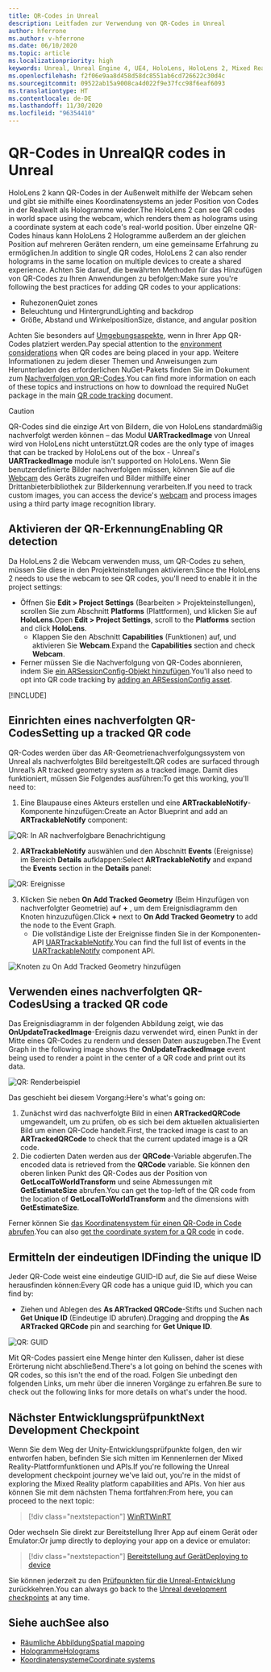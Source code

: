 ```yaml
---
title: QR-Codes in Unreal
description: Leitfaden zur Verwendung von QR-Codes in Unreal
author: hferrone
ms.author: v-hferrone
ms.date: 06/10/2020
ms.topic: article
ms.localizationpriority: high
keywords: Unreal, Unreal Engine 4, UE4, HoloLens, HoloLens 2, Mixed Reality, Entwicklung, Features, Dokumentation, Leitfäden, Hologramme, QR-Codes, Mixed Reality-Headset Windows Mixed Reality-Headset, Virtual Reality-Headset
ms.openlocfilehash: f2f06e9aa8d458d58dc8551ab6cd726622c30d4c
ms.sourcegitcommit: 09522ab15a9008ca4d022f9e37fcc98f6eaf6093
ms.translationtype: HT
ms.contentlocale: de-DE
ms.lasthandoff: 11/30/2020
ms.locfileid: "96354410"
---
```

# <a name="qr-codes-in-unreal"></a><span data-ttu-id="4fe00-104">QR-Codes in Unreal</span><span class="sxs-lookup"><span data-stu-id="4fe00-104">QR codes in Unreal</span></span>

<span data-ttu-id="4fe00-105">HoloLens 2 kann QR-Codes in der Außenwelt mithilfe der Webcam sehen und gibt sie mithilfe eines Koordinatensystems an jeder Position von Codes in der Realwelt als Hologramme wieder.</span><span class="sxs-lookup"><span data-stu-id="4fe00-105">The HoloLens 2 can see QR codes in world space using the webcam, which renders them as holograms using a coordinate system at each code's real-world position.</span></span>  <span data-ttu-id="4fe00-106">Über einzelne QR-Codes hinaus kann HoloLens 2 Hologramme außerdem an der gleichen Position auf mehreren Geräten rendern, um eine gemeinsame Erfahrung zu ermöglichen.</span><span class="sxs-lookup"><span data-stu-id="4fe00-106">In addition to single QR codes, HoloLens 2 can also render holograms in the same location on multiple devices to create a shared experience.</span></span> <span data-ttu-id="4fe00-107">Achten Sie darauf, die bewährten Methoden für das Hinzufügen von QR-Codes zu Ihren Anwendungen zu befolgen:</span><span class="sxs-lookup"><span data-stu-id="4fe00-107">Make sure you're following the best practices for adding QR codes to your applications:</span></span>

- <span data-ttu-id="4fe00-108">Ruhezonen</span><span class="sxs-lookup"><span data-stu-id="4fe00-108">Quiet zones</span></span>
- <span data-ttu-id="4fe00-109">Beleuchtung und Hintergrund</span><span class="sxs-lookup"><span data-stu-id="4fe00-109">Lighting and backdrop</span></span>
- <span data-ttu-id="4fe00-110">Größe, Abstand und Winkelposition</span><span class="sxs-lookup"><span data-stu-id="4fe00-110">Size, distance, and angular position</span></span>

<span data-ttu-id="4fe00-111">Achten Sie besonders auf [Umgebungsaspekte](../../environment-considerations-for-hololens.md), wenn in Ihrer App QR-Codes platziert werden.</span><span class="sxs-lookup"><span data-stu-id="4fe00-111">Pay special attention to the [environment considerations](../../environment-considerations-for-hololens.md) when QR codes are being placed in your app.</span></span> <span data-ttu-id="4fe00-112">Weitere Informationen zu jedem dieser Themen und Anweisungen zum Herunterladen des erforderlichen NuGet-Pakets finden Sie im Dokument zum [Nachverfolgen von QR-Codes](../platform-capabilities-and-apis/qr-code-tracking.md).</span><span class="sxs-lookup"><span data-stu-id="4fe00-112">You can find more information on each of these topics and instructions on how to download the required NuGet package in the main [QR code tracking](../platform-capabilities-and-apis/qr-code-tracking.md) document.</span></span>

> [!CAUTION]
> <span data-ttu-id="4fe00-113">QR-Codes sind die einzige Art von Bildern, die von HoloLens standardmäßig nachverfolgt werden können – das Modul **UARTrackedImage** von Unreal wird von HoloLens nicht unterstützt.</span><span class="sxs-lookup"><span data-stu-id="4fe00-113">QR codes are the only type of images that can be tracked by HoloLens out of the box - Unreal's **UARTrackedImage** module isn't supported on HoloLens.</span></span> <span data-ttu-id="4fe00-114">Wenn Sie benutzerdefinierte Bilder nachverfolgen müssen, können Sie auf die [Webcam](unreal-hololens-camera.md) des Geräts zugreifen und Bilder mithilfe einer Drittanbieterbibliothek zur Bilderkennung verarbeiten.</span><span class="sxs-lookup"><span data-stu-id="4fe00-114">If you need to track custom images, you can access the device's [webcam](unreal-hololens-camera.md) and process images using a third party image recognition library.</span></span> 

## <a name="enabling-qr-detection"></a><span data-ttu-id="4fe00-115">Aktivieren der QR-Erkennung</span><span class="sxs-lookup"><span data-stu-id="4fe00-115">Enabling QR detection</span></span>
<span data-ttu-id="4fe00-116">Da HoloLens 2 die Webcam verwenden muss, um QR-Codes zu sehen, müssen Sie diese in den Projekteinstellungen aktivieren:</span><span class="sxs-lookup"><span data-stu-id="4fe00-116">Since the HoloLens 2 needs to use the webcam to see QR codes, you'll need to enable it in the project settings:</span></span>
- <span data-ttu-id="4fe00-117">Öffnen Sie **Edit > Project Settings** (Bearbeiten > Projekteinstellungen), scrollen Sie zum Abschnitt **Platforms** (Plattformen), und klicken Sie auf **HoloLens**.</span><span class="sxs-lookup"><span data-stu-id="4fe00-117">Open **Edit > Project Settings**, scroll to the **Platforms** section and click **HoloLens**.</span></span>
    + <span data-ttu-id="4fe00-118">Klappen Sie den Abschnitt **Capabilities** (Funktionen) auf, und aktivieren Sie **Webcam**.</span><span class="sxs-lookup"><span data-stu-id="4fe00-118">Expand the **Capabilities** section and check **Webcam**.</span></span>  
- <span data-ttu-id="4fe00-119">Ferner müssen Sie die Nachverfolgung von QR-Codes abonnieren, indem Sie [ein ARSessionConfig-Objekt hinzufügen](https://docs.microsoft.com/windows/mixed-reality/unreal-uxt-ch3#adding-the-session-asset).</span><span class="sxs-lookup"><span data-stu-id="4fe00-119">You'll also need to opt into QR code tracking by [adding an ARSessionConfig asset](https://docs.microsoft.com/windows/mixed-reality/unreal-uxt-ch3#adding-the-session-asset).</span></span>

[!INCLUDE[](includes/tabs-qr-codes.md)]

## <a name="setting-up-a-tracked-qr-code"></a><span data-ttu-id="4fe00-120">Einrichten eines nachverfolgten QR-Codes</span><span class="sxs-lookup"><span data-stu-id="4fe00-120">Setting up a tracked QR code</span></span>

<span data-ttu-id="4fe00-121">QR-Codes werden über das AR-Geometrienachverfolgungssystem von Unreal als nachverfolgtes Bild bereitgestellt.</span><span class="sxs-lookup"><span data-stu-id="4fe00-121">QR codes are surfaced through Unreal’s AR tracked geometry system as a tracked image.</span></span> <span data-ttu-id="4fe00-122">Damit dies funktioniert, müssen Sie Folgendes ausführen:</span><span class="sxs-lookup"><span data-stu-id="4fe00-122">To get this working, you'll need to:</span></span>
1. <span data-ttu-id="4fe00-123">Eine Blaupause eines Akteurs erstellen und eine **ARTrackableNotify**-Komponente hinzufügen:</span><span class="sxs-lookup"><span data-stu-id="4fe00-123">Create an Actor Blueprint and add an **ARTrackableNotify** component:</span></span>

![QR: In AR nachverfolgbare Benachrichtigung](images/unreal-spatialmapping-artrackablenotify.PNG)

2. <span data-ttu-id="4fe00-125">**ARTrackableNotify** auswählen und den Abschnitt **Events** (Ereignisse) im Bereich **Details** aufklappen:</span><span class="sxs-lookup"><span data-stu-id="4fe00-125">Select **ARTrackableNotify** and expand the **Events** section in the **Details** panel:</span></span>

![QR: Ereignisse](images/unreal-spatialmapping-events.PNG)

3. <span data-ttu-id="4fe00-127">Klicken Sie neben **On Add Tracked Geometry** (Beim Hinzufügen von nachverfolgter Geometrie) auf **+** , um dem Ereignisdiagramm den Knoten hinzuzufügen.</span><span class="sxs-lookup"><span data-stu-id="4fe00-127">Click **+** next to **On Add Tracked Geometry** to add the node to the Event Graph.</span></span>
    - <span data-ttu-id="4fe00-128">Die vollständige Liste der Ereignisse finden Sie in der Komponenten-API [UARTrackableNotify](https://docs.unrealengine.com/API/Runtime/AugmentedReality/UARTrackableNotifyComponent/index.html).</span><span class="sxs-lookup"><span data-stu-id="4fe00-128">You can find the full list of events in the [UARTrackableNotify](https://docs.unrealengine.com/API/Runtime/AugmentedReality/UARTrackableNotifyComponent/index.html) component API.</span></span>

![Knoten zu On Add Tracked Geometry hinzufügen](images/unreal-qr-codes-tracked-geometry.png)

## <a name="using-a-tracked-qr-code"></a><span data-ttu-id="4fe00-130">Verwenden eines nachverfolgten QR-Codes</span><span class="sxs-lookup"><span data-stu-id="4fe00-130">Using a tracked QR code</span></span>
<span data-ttu-id="4fe00-131">Das Ereignisdiagramm in der folgenden Abbildung zeigt, wie das **OnUpdateTrackedImage**-Ereignis dazu verwendet wird, einen Punkt in der Mitte eines QR-Codes zu rendern und dessen Daten auszugeben.</span><span class="sxs-lookup"><span data-stu-id="4fe00-131">The Event Graph in the following image shows the **OnUpdateTrackedImage** event being used to render a point in the center of a QR code and print out its data.</span></span>

![QR: Renderbeispiel](images/unreal-qr-render.PNG)

<span data-ttu-id="4fe00-133">Das geschieht bei diesem Vorgang:</span><span class="sxs-lookup"><span data-stu-id="4fe00-133">Here's what's going on:</span></span>
1. <span data-ttu-id="4fe00-134">Zunächst wird das nachverfolgte Bild in einen **ARTrackedQRCode** umgewandelt, um zu prüfen, ob es sich bei dem aktuellen aktualisierten Bild um einen QR-Code handelt.</span><span class="sxs-lookup"><span data-stu-id="4fe00-134">First, the tracked image is cast to an **ARTrackedQRCode** to check that the current updated image is a QR code.</span></span>  
2. <span data-ttu-id="4fe00-135">Die codierten Daten werden aus der **QRCode**-Variable abgerufen.</span><span class="sxs-lookup"><span data-stu-id="4fe00-135">The encoded data is retrieved from the **QRCode** variable.</span></span> <span data-ttu-id="4fe00-136">Sie können den oberen linken Punkt des QR-Codes aus der Position von **GetLocalToWorldTransform** und seine Abmessungen mit **GetEstimateSize** abrufen.</span><span class="sxs-lookup"><span data-stu-id="4fe00-136">You can get the top-left of the QR code from the location of **GetLocalToWorldTransform** and the dimensions with **GetEstimateSize**.</span></span>

<span data-ttu-id="4fe00-137">Ferner können Sie [das Koordinatensystem für einen QR-Code in Code abrufen](https://docs.microsoft.com/windows/mixed-reality/qr-code-tracking#getting-the-coordinate-system-for-a-qr-code).</span><span class="sxs-lookup"><span data-stu-id="4fe00-137">You can also [get the coordinate system for a QR code](https://docs.microsoft.com/windows/mixed-reality/qr-code-tracking#getting-the-coordinate-system-for-a-qr-code) in code.</span></span>

## <a name="finding-the-unique-id"></a><span data-ttu-id="4fe00-138">Ermitteln der eindeutigen ID</span><span class="sxs-lookup"><span data-stu-id="4fe00-138">Finding the unique ID</span></span>
<span data-ttu-id="4fe00-139">Jeder QR-Code weist eine eindeutige GUID-ID auf, die Sie auf diese Weise herausfinden können:</span><span class="sxs-lookup"><span data-stu-id="4fe00-139">Every QR code has a unique guid ID, which you can find by:</span></span>
- <span data-ttu-id="4fe00-140">Ziehen und Ablegen des **As ARTracked QRCode**-Stifts und Suchen nach **Get Unique ID** (Eindeutige ID abrufen).</span><span class="sxs-lookup"><span data-stu-id="4fe00-140">Dragging and dropping the **As ARTracked QRCode**  pin and searching for **Get Unique ID**.</span></span>

![QR: GUID](images/unreal-qr-guid.PNG)

<span data-ttu-id="4fe00-142">Mit QR-Codes passiert eine Menge hinter den Kulissen, daher ist diese Erörterung nicht abschließend.</span><span class="sxs-lookup"><span data-stu-id="4fe00-142">There's a lot going on behind the scenes with QR codes, so this isn't the end of the road.</span></span> <span data-ttu-id="4fe00-143">Folgen Sie unbedingt den folgenden Links, um mehr über die inneren Vorgänge zu erfahren.</span><span class="sxs-lookup"><span data-stu-id="4fe00-143">Be sure to check out the following links for more details on what's under the hood.</span></span>

## <a name="next-development-checkpoint"></a><span data-ttu-id="4fe00-144">Nächster Entwicklungsprüfpunkt</span><span class="sxs-lookup"><span data-stu-id="4fe00-144">Next Development Checkpoint</span></span>

<span data-ttu-id="4fe00-145">Wenn Sie dem Weg der Unity-Entwicklungsprüfpunkte folgen, den wir entworfen haben, befinden Sie sich mitten im Kennenlernen der Mixed Reality-Plattformfunktionen und APIs.</span><span class="sxs-lookup"><span data-stu-id="4fe00-145">If you're following the Unreal development checkpoint journey we've laid out, you're in the midst of exploring the Mixed Reality platform capabilities and APIs.</span></span> <span data-ttu-id="4fe00-146">Von hier aus können Sie mit dem nächsten Thema fortfahren:</span><span class="sxs-lookup"><span data-stu-id="4fe00-146">From here, you can proceed to the next topic:</span></span>

> [!div class="nextstepaction"]
> [<span data-ttu-id="4fe00-147">WinRT</span><span class="sxs-lookup"><span data-stu-id="4fe00-147">WinRT</span></span>](unreal-winRT.md)

<span data-ttu-id="4fe00-148">Oder wechseln Sie direkt zur Bereitstellung Ihrer App auf einem Gerät oder Emulator:</span><span class="sxs-lookup"><span data-stu-id="4fe00-148">Or jump directly to deploying your app on a device or emulator:</span></span>

> [!div class="nextstepaction"]
> [<span data-ttu-id="4fe00-149">Bereitstellung auf Gerät</span><span class="sxs-lookup"><span data-stu-id="4fe00-149">Deploying to device</span></span>](unreal-deploying.md)

<span data-ttu-id="4fe00-150">Sie können jederzeit zu den [Prüfpunkten für die Unreal-Entwicklung](unreal-development-overview.md#3-platform-capabilities-and-apis) zurückkehren.</span><span class="sxs-lookup"><span data-stu-id="4fe00-150">You can always go back to the [Unreal development checkpoints](unreal-development-overview.md#3-platform-capabilities-and-apis) at any time.</span></span>

## <a name="see-also"></a><span data-ttu-id="4fe00-151">Siehe auch</span><span class="sxs-lookup"><span data-stu-id="4fe00-151">See also</span></span>
* [<span data-ttu-id="4fe00-152">Räumliche Abbildung</span><span class="sxs-lookup"><span data-stu-id="4fe00-152">Spatial mapping</span></span>](../../design/spatial-mapping.md)
* [<span data-ttu-id="4fe00-153">Hologramme</span><span class="sxs-lookup"><span data-stu-id="4fe00-153">Holograms</span></span>](../../discover/hologram.md)
* [<span data-ttu-id="4fe00-154">Koordinatensysteme</span><span class="sxs-lookup"><span data-stu-id="4fe00-154">Coordinate systems</span></span>](../../design/coordinate-systems.md)
